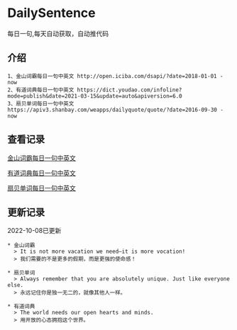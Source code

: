 # DailySentence

每日一句,每天自动获取，自动推代码

## 介绍

```
1、金山词霸每日一句中英文 http://open.iciba.com/dsapi/?date=2018-01-01 - now
2、有道词典每日一句中英文 https://dict.youdao.com/infoline?mode=publish&date=2021-03-15&update=auto&apiversion=6.0
3、扇贝单词每日一句中英文 https://apiv3.shanbay.com/weapps/dailyquote/quote/?date=2016-09-30 - now
```

## 查看记录

[金山词霸每日一句中英文](./data/iciba/)

[有道词典每日一句中英文](./data/youdao/)

[扇贝单词每日一句中英文](./data/shanbay/)

## 更新记录
2022-10-08已更新 
```
* 金山词霸
  > It is not more vacation we need—it is more vocation!
  > 我们需要的不是更多的假期，而是更强的使命感！

* 扇贝单词
  > Always remember that you are absolutely unique. Just like everyone else.
  > 永远记住你是独一无二的，就像其他人一样。

* 有道词典
  > The world needs our open hearts and minds.
  > 用开放的心态拥抱这个世界。

```
